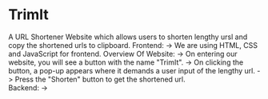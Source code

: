 # TrimIt
A URL Shortener Website which allows users to shorten lengthy ursl and copy the shortened urls to clipboard.
Frontend:
-> We are using HTML, CSS and JavaScript for frontend.
Overview Of Website:
-> On entering our website, you will see a button with the name "TrimIt".
-> On clicking the button, a pop-up appears where it demands a user input of the lengthy url.
-> Press the "Shorten" button to get the shortened url.  
Backend:
-> 
